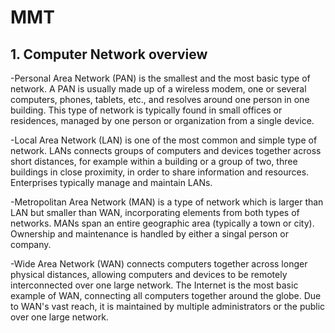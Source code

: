 # MMT
## 1. Computer Network overview
  
-Personal Area Network (PAN) is the smallest and the most basic type of network. A PAN is usually made up of a wireless modem, one or several computers, phones, tablets, etc., and resolves around one person in one building. This type of network is typically found in small offices or residences, managed by one person or organization from a single device.

-Local Area Network (LAN) is one of the most common and simple type of network. LANs connects groups of computers and devices together across short distances, for example within a building or a group of two, three buildings in close proximity, in order to share information and resources. Enterprises typically manage and maintain LANs.

-Metropolitan Area Network (MAN) is a type of network which is larger than LAN but smaller than WAN, incorporating elements from both types of networks. MANs span an entire geographic area (typically a town or city). Ownership and maintenance is handled by either a singal person or company.

-Wide Area Network (WAN) connects computers together across longer physical distances, allowing computers and devices to be remotely interconnected over one large network. The Internet is the most basic example of WAN, connecting all computers together around the globe. Due to WAN's vast reach, it is maintained by multiple administrators or the public over one large network.
